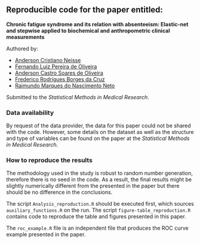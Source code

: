 ## Reproducible code for the paper entitled:

**Chronic fatigue syndrome and its relation with absenteeism: Elastic-net and stepwise applied to biochemical and anthropometric clinical measurements** 


Authored by:
  - [Anderson Cristiano Neisse](https://aneisse.com/)
  - [Fernando Luiz Pereira de Oliveira](http://buscatextual.cnpq.br/buscatextual/visualizacv.do?id=K4237386E4&tokenCaptchar=03AOLTBLR0gubkFsV622kUzljBk1bjblnqE22hwog9XHIZU7iuotibVz_V2TfvNRCVNQ7QBXFxl2Ob354TcvhyWUyO7RZK0-2v512U2d4LX4l0pu_pR72ieCVNhWl5PzmG5ZRNL7xz_CuonpLefzZImGERB3EyxO-nYA7zG18xcpV-iRNOOGrvKho6cFMt_ksY2lmIqyTSp3JK_NMOknjpHhgK0HbvouHiF7SfR992BBEmn6dJfhhnfsL_sw0e-28aWR2b58ZEgmC4tBrZl-XlLGMDl8jOBSNZ9-cnMcsxtvQMJAmE0lpAenvl4IsqNAH0ye4oaKkGLwhhMs0nkuvLWJ3WUbCcgypHKg)
  - [Anderson Castro Soares de Oliveira](http://buscatextual.cnpq.br/buscatextual/visualizacv.do?id=K4120983T5&tokenCaptchar=03AOLTBLS6WEn1ClxYoN8JYMmwjihJNcONdAcJBqoDHJHfxC1egMSQQqSG4C_PNlvZSU1X2NEGwKh_iX4Kkx7qNloaFuLruDYZRRS0G9iCu8b3PCT_PZvsVUGaPi7pA2AyOAnExQdreO6RAj2OKm4Lh24Egw5xUQXHMMDXLiFW_b_vLN1Ga0G1vLC7WVx00aZp9Li6cVAGZoCXdLCAjrbjiSxx9pzoTSmZ-v44lsWARwT7s1xih22-4O7yHhQj8Fb92UUqfK_t7LRqmbU6DBAUnFFV3R13Yti7Hmn7k8bz8ENTclCivJaS4oqQP_M9f5378pwKuHwxydu0u6ylUOES4ifw_Pp4JNd-3A)
  - [Frederico Rodrigues Borges da Cruz](http://buscatextual.cnpq.br/buscatextual/visualizacv.do?id=K4785689H7&tokenCaptchar=03AOLTBLTBDCE_1DYb5kchnyIYNIC7o1EYOW-jDy1BZb1jrViq5J6A2tX49GRdpHp8PY-KLJCuR7EeX3Rab6Kme9KScQ7eME_X2rwkf3OUiiGLC4tZIyXxe7gxlAw8kJVm3KHu0SMN1640T2k4CZ-mJJypQBcwmoz24ZTK7nkloE_QRMgimaMB4MhbuX7MXCcyJ7BFpICDVeus3FHUiRmCJ83AV94m5CB3NN612qVhFx9q-F_pyViovdOdF_MxxZs_ELPiSyQA-4IOjagecrSp3qZIYsts-fbFa1i5moVMqPBIMSd8EyFhEIqHD_FB4yKYPSY1mkwzEljq4Ln8cqqj84ukmozj7O3vFg)
  - [Raimundo Marques do Nascimento Neto](http://buscatextual.cnpq.br/buscatextual/visualizacv.do?id=K4705077T6&tokenCaptchar=03AOLTBLRGVQJjgQJoHiIJF_uPgO4PGOxJhhJiio5V4NRJ7wsYD606OxsTl9RUZgsGuOttOc8uu2_YgarxCXr0oVAcPTVattgw6_lvzL1iDp6ghzdOxQesvhkkX5Q__dhGV_VcUy7aHoI1B1HmSLvYBn2KGu0NmLitiDpp7W_uDEkViHThLtElI8PLL4p_Gy2ZqQeDkTN0qFaKwDLW_bo0H45xM_l9cBDcXTbSS9jFXKPGnPhRK1qFzBVaC1RTgMplIWiPcm_1fFGBtCFWbnGinIiA666sClV0FEsP3xv3J-li9BpQIOgnQFCSuBlPuNyWe5z2oUAszY2_Vwa4793QumXgtVHBgrHUSw)
  
Submitted to the *Statistical Methods in Medical Research*.

### Data availability

By request of the data provider, the data for this paper could not be shared with the code. However, some details on the dataset as well as the structure and type of variables can be found on the paper at the *Statistical Methods in Medical Research*.

### How to reproduce the results

The methodology used in the study is robust to random number generation, therefore there is no seed in the code. As a result, the final results might be slightly numerically different from the presented in the paper but there should be no difference in the conclusions.

The script `Analysis_reproduction.R` should be executed first, which sources `auxiliary_functions.R` on the run. The script `figure-table_reproduction.R` contains code to reproduce the table and figures presented in this paper.

The `roc_example.R` file is an independent file that produces the ROC curve example presented in the paper.

